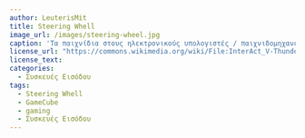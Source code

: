 ```yaml
---
author: LeuterisMit
title: Steering Whell
image_url: /images/steering-wheel.jpg
caption: 'Τα παιχνίδια στους ηλεκτρονικούς υπολογιστές / παιχνιδομηχανές μας έχουν δημιουργήσει την αναγκή για την κατασκευή πολλών συσκεύυών αλληλεπίδρασης ανθρώπου με υπολογιστή. Έχουν κατασκευαστεί αρκετοι τύποι από χειριστήρια για να χρησιμοποιούνται από παιχνίδια. Ενας τύπος από αυτά είναι τα χειριστήρια τύπου τιμονιού που στην πλειονότητα τους συνοδεύονται και από αντίστοιχη πεταλιέρα παρόμοια με αυτήν που υπάρχει στα πραγματικά οχήματα. Τα εν λόγω χειριστήρια χρησιμοποιούνται από τους παίκτες σε παιχνίδια που προσομοιώνουν την οδήγηση των αυτοκινήτων. Στην εικόνα το χειριστήριο InterAct V-Thunder Racing Wheel για το GameCube.'
license_url: "https://commons.wikimedia.org/wiki/File:InterAct_V-Thunder_Racing_Wheel_for_GameCube.JPG"
license_text:  
categories:
  - Συσκευές Εισόδου
tags:
  - Steering Whell
  - GameCube
  - gaming
  - Συσκευές Εισόδου
---
```

